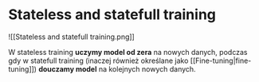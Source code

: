 # Stateless and statefull training
![[Stateless and statefull training.png]]

W stateless training **uczymy model od zera** na nowych danych, podczas gdy w statefull training (inaczej również określane jako [[Fine-tuning|fine-tuning]]) **douczamy model** na kolejnych nowych danych.